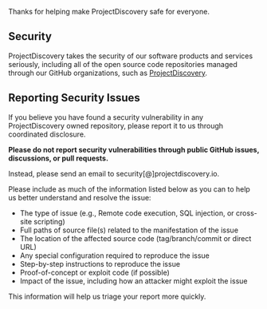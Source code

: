 Thanks for helping make ProjectDiscovery safe for everyone.

## Security

ProjectDiscovery takes the security of our software products and services seriously, including all of the open source code repositories managed through our GitHub organizations, such as [ProjectDiscovery](https://github.com/projectdiscovery).

## Reporting Security Issues

If you believe you have found a security vulnerability in any ProjectDiscovery owned repository, please report it to us through coordinated disclosure.

**Please do not report security vulnerabilities through public GitHub issues, discussions, or pull requests.**

Instead, please send an email to security[@]projectdiscovery.io.

Please include as much of the information listed below as you can to help us better understand and resolve the issue:

  * The type of issue (e.g., Remote code execution, SQL injection, or cross-site scripting)
  * Full paths of source file(s) related to the manifestation of the issue
  * The location of the affected source code (tag/branch/commit or direct URL)
  * Any special configuration required to reproduce the issue
  * Step-by-step instructions to reproduce the issue
  * Proof-of-concept or exploit code (if possible)
  * Impact of the issue, including how an attacker might exploit the issue

This information will help us triage your report more quickly.
